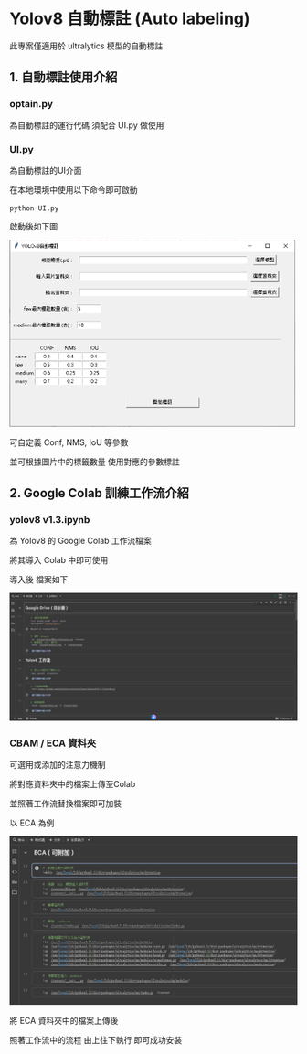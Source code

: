 # Yolov8 自動標註 (Auto labeling)
此專案僅適用於 ultralytics 模型的自動標註

## 1. 自動標註使用介紹
### optain.py
為自動標註的運行代碼 須配合 UI.py 做使用

### UI.py
為自動標註的UI介面

在本地環境中使用以下命令即可啟動
```
python UI.py
```
啟動後如下圖
<p align="left">
  <img src="Readme/1.png" width="500"/>
</p>
可自定義 Conf, NMS, IoU 等參數

並可根據圖片中的標籤數量 使用對應的參數標註

## 2. Google Colab 訓練工作流介紹

### yolov8 v1.3.ipynb
為 Yolov8 的 Google Colab 工作流檔案

將其導入 Colab 中即可使用

導入後 檔案如下
<p align="left">
  <img src="Readme/2.png" width="800"/>
</p>

### CBAM / ECA 資料夾
可選用或添加的注意力機制

將對應資料夾中的檔案上傳至Colab

並照著工作流替換檔案即可加裝

以 ECA 為例
<p align="left">
  <img src="Readme/3.png" width="800"/>
</p>
將 ECA 資料夾中的檔案上傳後

照著工作流中的流程 由上往下執行 即可成功安裝
